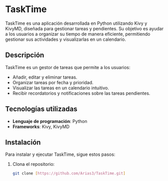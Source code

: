 # TaskTime

TaskTime es una aplicación desarrollada en Python utilizando Kivy y KivyMD, diseñada para gestionar tareas y pendientes. Su objetivo es ayudar a los usuarios a organizar su tiempo de manera eficiente, permitiendo gestionar sus actividades y visualizarlas en un calendario.

## Descripción

TaskTime es un gestor de tareas que permite a los usuarios:
- Añadir, editar y eliminar tareas.
- Organizar tareas por fecha y prioridad.
- Visualizar las tareas en un calendario intuitivo.
- Recibir recordatorios y notificaciones sobre las tareas pendientes.

## Tecnologías utilizadas

- **Lenguaje de programación**: Python
- **Frameworks**: Kivy, KivyMD

## Instalación

Para instalar y ejecutar TaskTime, sigue estos pasos:

1. Clona el repositorio:
   ```bash
   git clone [https://github.com/Arias3/TaskTime.git]
